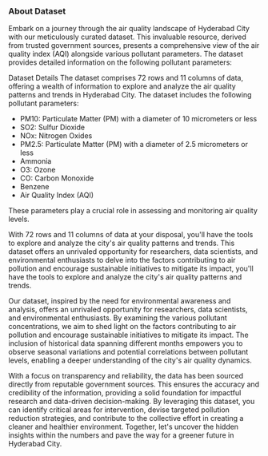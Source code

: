 ### About Dataset

Embark on a journey through the air quality landscape of Hyderabad City with our meticulously curated dataset. This invaluable resource, derived from trusted government sources, presents a comprehensive view of the air quality index (AQI) alongside various pollutant parameters. 
The dataset provides detailed information on the following pollutant parameters:

Dataset Details
The dataset comprises 72 rows and 11 columns of data, offering a wealth of information to explore and analyze the air quality patterns and trends in Hyderabad City. The dataset includes the following pollutant parameters:

- PM10: Particulate Matter (PM) with a diameter of 10 micrometers or less <br>
- SO2: Sulfur Dioxide <br>
- NOx: Nitrogen Oxides <br>
- PM2.5: Particulate Matter (PM) with a diameter of 2.5 micrometers or less <br>
- Ammonia <br>
- O3: Ozone <br>
- CO: Carbon Monoxide <br>
- Benzene <br>
- Air Quality Index (AQI) <br>

These parameters play a crucial role in assessing and monitoring air quality levels.

With 72 rows and 11 columns of data at your disposal, you'll have the tools to explore and analyze the city's air quality patterns and trends. This dataset offers an unrivaled opportunity for researchers, data scientists, and environmental enthusiasts to delve into the factors contributing to air pollution and encourage sustainable initiatives to mitigate its impact, you'll have the tools to explore and analyze the city's air quality patterns and trends.

Our dataset, inspired by the need for environmental awareness and analysis, offers an unrivaled opportunity for researchers, data scientists, and environmental enthusiasts. By examining the various pollutant concentrations, we aim to shed light on the factors contributing to air pollution and encourage sustainable initiatives to mitigate its impact. The inclusion of historical data spanning different months empowers you to observe seasonal variations and potential correlations between pollutant levels, enabling a deeper understanding of the city's air quality dynamics.

With a focus on transparency and reliability, the data has been sourced directly from reputable government sources. This ensures the accuracy and credibility of the information, providing a solid foundation for impactful research and data-driven decision-making. By leveraging this dataset, you can identify critical areas for intervention, devise targeted pollution reduction strategies, and contribute to the collective effort in creating a cleaner and healthier environment. Together, let's uncover the hidden insights within the numbers and pave the way for a greener future in Hyderabad City.
